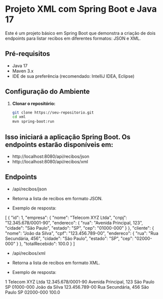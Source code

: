 # Projeto XML com Spring Boot e Java 17

Este é um projeto básico em Spring Boot que demonstra a criação de dois endpoints para listar recibos em diferentes formatos: JSON e XML.

## Pré-requisitos

- Java 17
- Maven 3.x
- IDE de sua preferência (recomendado: IntelliJ IDEA, Eclipse)

## Configuração do Ambiente

1. **Clonar o repositório:**
   ```bash
   git clone https://seu-repositorio.git
   cd xml
   mvn spring-boot:run

## Isso iniciará a aplicação Spring Boot. Os endpoints estarão disponíveis em:

- http://localhost:8080/api/recibos/json
- http://localhost:8080/api/recibos/xml

## Endpoints
- /api/recibos/json
- Retorna a lista de recibos em formato JSON.

- Exemplo de resposta:

[
  {
    "id": 1,
    "empresa": {
      "nome": "Telecom XYZ Ltda",
      "cnpj": "12.345.678/0001-90",
      "endereco": {
        "rua": "Avenida Principal, 123",
        "cidade": "São Paulo",
        "estado": "SP",
        "cep": "01000-000"
      }
    },
    "cliente": {
      "nome": "João da Silva",
      "cpf": "123.456.789-00",
      "endereco": {
        "rua": "Rua Secundária, 456",
        "cidade": "São Paulo",
        "estado": "SP",
        "cep": "02000-000"
      }
    },
    "totalRecebido": 100.0
  }
]


- /api/recibos/xml
- Retorna a lista de recibos em formato XML.

- Exemplo de resposta:

<recibos>
  <recibo>
    <id>1</id>
    <empresa>
      <nome>Telecom XYZ Ltda</nome>
      <cnpj>12.345.678/0001-90</cnpj>
      <endereco>
        <rua>Avenida Principal, 123</rua>
        <cidade>São Paulo</cidade>
        <estado>SP</estado>
        <cep>01000-000</cep>
      </endereco>
    </empresa>
    <cliente>
      <nome>João da Silva</nome>
      <cpf>123.456.789-00</cpf>
      <endereco>
        <rua>Rua Secundária, 456</rua>
        <cidade>São Paulo</cidade>
        <estado>SP</estado>
        <cep>02000-000</cep>
      </endereco>
    </cliente>
    <totalRecebido>100.0</totalRecebido>
  </recibo>
</recibos>


